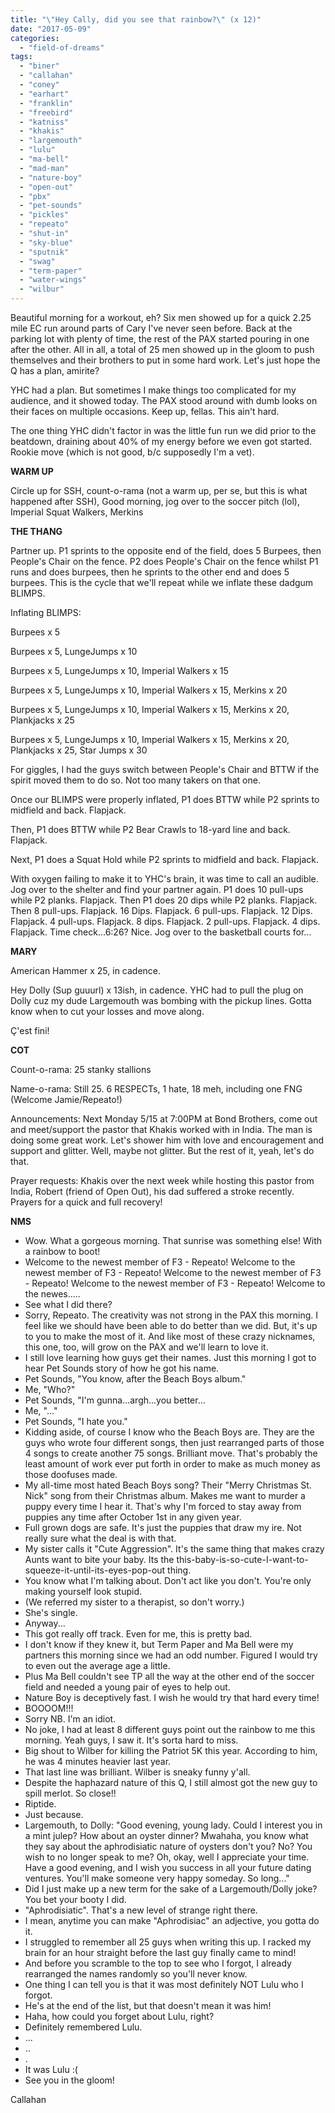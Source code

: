 ```yaml
---
title: "\"Hey Cally, did you see that rainbow?\" (x 12)"
date: "2017-05-09"
categories: 
  - "field-of-dreams"
tags: 
  - "biner"
  - "callahan"
  - "coney"
  - "earhart"
  - "franklin"
  - "freebird"
  - "katniss"
  - "khakis"
  - "largemouth"
  - "lulu"
  - "ma-bell"
  - "mad-man"
  - "nature-boy"
  - "open-out"
  - "pbx"
  - "pet-sounds"
  - "pickles"
  - "repeato"
  - "shut-in"
  - "sky-blue"
  - "sputnik"
  - "swag"
  - "term-paper"
  - "water-wings"
  - "wilbur"
---
```


Beautiful morning for a workout, eh? Six men showed up for a quick 2.25 mile EC run around parts of Cary I've never seen before. Back at the parking lot with plenty of time, the rest of the PAX started pouring in one after the other. All in all, a total of 25 men showed up in the gloom to push themselves and their brothers to put in some hard work. Let's just hope the Q has a plan, amirite?

YHC had a plan. But sometimes I make things too complicated for my audience, and it showed today. The PAX stood around with dumb looks on their faces on multiple occasions. Keep up, fellas. This ain't hard.

The one thing YHC didn't factor in was the little fun run we did prior to the beatdown, draining about 40% of my energy before we even got started. Rookie move (which is not good, b/c supposedly I'm a vet).

**WARM UP**

Circle up for SSH, count-o-rama (not a warm up, per se, but this is what happened after SSH), Good morning, jog over to the soccer pitch (lol), Imperial Squat Walkers, Merkins

**THE THANG**

Partner up. P1 sprints to the opposite end of the field, does 5 Burpees, then People's Chair on the fence. P2 does People's Chair on the fence whilst P1 runs and does burpees, then he sprints to the other end and does 5 burpees. This is the cycle that we'll repeat while we inflate these dadgum BLIMPS.

Inflating BLIMPS:

Burpees x 5

Burpees x 5, LungeJumps x 10

Burpees x 5, LungeJumps x 10, Imperial Walkers x 15

Burpees x 5, LungeJumps x 10, Imperial Walkers x 15, Merkins x 20

Burpees x 5, LungeJumps x 10, Imperial Walkers x 15, Merkins x 20, Plankjacks x 25

Burpees x 5, LungeJumps x 10, Imperial Walkers x 15, Merkins x 20, Plankjacks x 25, Star Jumps x 30

For giggles, I had the guys switch between People's Chair and BTTW if the spirit moved them to do so. Not too many takers on that one.

Once our BLIMPS were properly inflated, P1 does BTTW while P2 sprints to midfield and back. Flapjack.

Then, P1 does BTTW while P2 Bear Crawls to 18-yard line and back. Flapjack.

Next, P1 does a Squat Hold while P2 sprints to midfield and back. Flapjack.

With oxygen failing to make it to YHC's brain, it was time to call an audible. Jog over to the shelter and find your partner again. P1 does 10 pull-ups while P2 planks. Flapjack. Then P1 does 20 dips while P2 planks. Flapjack. Then 8 pull-ups. Flapjack. 16 Dips. Flapjack. 6 pull-ups. Flapjack. 12 Dips. Flapjack. 4 pull-ups. Flapjack. 8 dips. Flapjack. 2 pull-ups. Flapjack. 4 dips. Flapjack. Time check...6:26? Nice. Jog over to the basketball courts for...

**MARY**

American Hammer x 25, in cadence.

Hey Dolly (Sup guuurl) x 13ish, in cadence. YHC had to pull the plug on Dolly cuz my dude Largemouth was bombing with the pickup lines. Gotta know when to cut your losses and move along.

Ç'est fini!

**COT**

Count-o-rama: 25 stanky stallions

Name-o-rama: Still 25. 6 RESPECTs, 1 hate, 18 meh, including one FNG (Welcome Jamie/Repeato!)

Announcements: Next Monday 5/15 at 7:00PM at Bond Brothers, come out and meet/support the pastor that Khakis worked with in India. The man is doing some great work. Let's shower him with love and encouragement and support and glitter. Well, maybe not glitter. But the rest of it, yeah, let's do that.

Prayer requests: Khakis over the next week while hosting this pastor from India, Robert (friend of Open Out), his dad suffered a stroke recently. Prayers for a quick and full recovery!

**NMS**

- Wow. What a gorgeous morning. That sunrise was something else! With a rainbow to boot!
- Welcome to the newest member of F3 - Repeato! Welcome to the newest member of F3 - Repeato! Welcome to the newest member of F3 - Repeato! Welcome to the newest member of F3 - Repeato! Welcome to the newes.....
- See what I did there?
- Sorry, Repeato. The creativity was not strong in the PAX this morning. I feel like we should have been able to do better than we did. But, it's up to you to make the most of it. And like most of these crazy nicknames, this one, too, will grow on the PAX and we'll learn to love it.
- I still love learning how guys get their names. Just this morning I got to hear Pet Sounds story of how he got his name.
- Pet Sounds, "You know, after the Beach Boys album."
- Me, "Who?"
- Pet Sounds, "I'm gunna...argh...you better...
- Me, "..."
- Pet Sounds, "I hate you."
- Kidding aside, of course I know who the Beach Boys are. They are the guys who wrote four different songs, then just rearranged parts of those 4 songs to create another 75 songs. Brilliant move. That's probably the least amount of work ever put forth in order to make as much money as those doofuses made.
- My all-time most hated Beach Boys song? Their "Merry Christmas St. Nick" song from their Christmas album. Makes me want to murder a puppy every time I hear it. That's why I'm forced to stay away from puppies any time after October 1st in any given year.
- Full grown dogs are safe. It's just the puppies that draw my ire. Not really sure what the deal is with that.
- My sister calls it "Cute Aggression". It's the same thing that makes crazy Aunts want to bite your baby. Its the this-baby-is-so-cute-I-want-to-squeeze-it-until-its-eyes-pop-out thing.
- You know what I'm talking about. Don't act like you don't. You're only making yourself look stupid.
- (We referred my sister to a therapist, so don't worry.)
- She's single.
- Anyway...
- This got really off track. Even for me, this is pretty bad.
- I don't know if they knew it, but Term Paper and Ma Bell were my partners this morning since we had an odd number. Figured I would try to even out the average age a little.
- Plus Ma Bell couldn't see TP all the way at the other end of the soccer field and needed a young pair of eyes to help out.
- Nature Boy is deceptively fast. I wish he would try that hard every time!
- BOOOOM!!!
- Sorry NB. I'm an idiot.
- No joke, I had at least 8 different guys point out the rainbow to me this morning. Yeah guys, I saw it. It's sorta hard to miss.
- Big shout to Wilber for killing the Patriot 5K this year. According to him, he was 4 minutes heavier last year.
- That last line was brilliant. Wilber is sneaky funny y'all.
- Despite the haphazard nature of this Q, I still almost got the new guy to spill merlot. So close!!
- Riptide.
- Just because.
- Largemouth, to Dolly: "Good evening, young lady. Could I interest you in a mint julep? How about an oyster dinner? Mwahaha, you know what they say about the aphrodisiatic nature of oysters don't you? No? You wish to no longer speak to me? Oh, okay, well I appreciate your time. Have a good evening, and I wish you success in all your future dating ventures. You'll make someone very happy someday. So long..."
- Did I just make up a new term for the sake of a Largemouth/Dolly joke? You bet your booty I did.
- "Aphrodisiatic". That's a new level of strange right there.
- I mean, anytime you can make "Aphrodisiac" an adjective, you gotta do it.
- I struggled to remember all 25 guys when writing this up. I racked my brain for an hour straight before the last guy finally came to mind!
- And before you scramble to the top to see who I forgot, I already rearranged the names randomly so you'll never know.
- One thing I can tell you is that it was most definitely NOT Lulu who I forgot.
- He's at the end of the list, but that doesn't mean it was him!
- Haha, how could you forget about Lulu, right?
- Definitely remembered Lulu.
- ...
- ..
- .
- It was Lulu :(
- See you in the gloom!

Callahan
